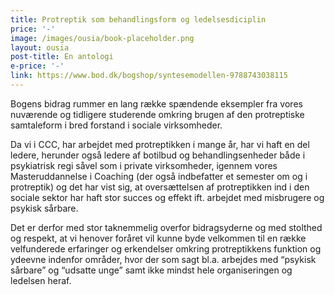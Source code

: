 ```yaml
---
title: Protreptik som behandlingsform og ledelsesdiciplin
price: '-'
image: /images/ousia/book-placeholder.png
layout: ousia
post-title: En antologi
e-price: '-'
link: https://www.bod.dk/bogshop/syntesemodellen-9788743038115
---
```

Bogens bidrag rummer en lang række spændende eksempler fra vores nuværende og tidligere studerende omkring brugen af den protreptiske samtaleform i bred forstand i sociale virksomheder.

Da vi i CCC, har arbejdet med protreptikken i mange år, har vi haft en del ledere, herunder også ledere af botilbud og behandlingsenheder både i psykiatrisk regi såvel som i private virksomheder, igennem vores Masteruddannelse i Coaching (der også indbefatter et semester om og i protreptik) og det har vist sig, at oversættelsen af protreptikken ind i den sociale sektor har haft stor succes og effekt ift. arbejdet med misbrugere og psykisk sårbare.

Det er derfor med stor taknemmelig overfor bidragsyderne og med stolthed og respekt, at vi henover foråret vil kunne byde velkommen til en række velfunderede erfaringer og erkendelser omkring protreptikkens funktion og ydeevne indenfor områder, hvor der som sagt bl.a. arbejdes med “psykisk sårbare” og “udsatte unge” samt ikke mindst hele organiseringen og ledelsen heraf.